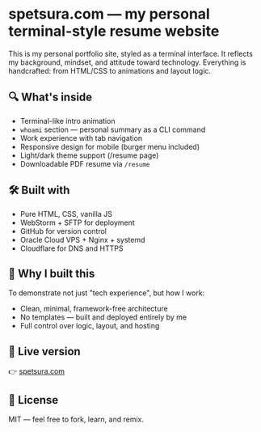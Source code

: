 # spetsura.com — my personal terminal-style resume website

This is my personal portfolio site, styled as a terminal interface. It reflects my background, mindset, and attitude toward technology. Everything is handcrafted: from HTML/CSS to animations and layout logic.

## 🔍 What's inside

- Terminal-like intro animation
- `whoami` section — personal summary as a CLI command
- Work experience with tab navigation
- Responsive design for mobile (burger menu included)
- Light/dark theme support (/resume page)
- Downloadable PDF resume via `/resume`

## 🛠 Built with

- Pure HTML, CSS, vanilla JS
- WebStorm + SFTP for deployment
- GitHub for version control
- Oracle Cloud VPS + Nginx + systemd
- Cloudflare for DNS and HTTPS

## 🧠 Why I built this

To demonstrate not just "tech experience", but how I work:

- Clean, minimal, framework-free architecture
- No templates — built and deployed entirely by me
- Full control over logic, layout, and hosting

## 🔗 Live version

👉 [spetsura.com](https://spetsura.com)

## 📄 License

MIT — feel free to fork, learn, and remix.
